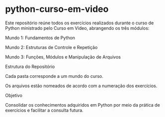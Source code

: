 # python-curso-em-video

Este repositório reúne todos os exercícios realizados durante o curso de Python ministrado pelo Curso em Vídeo, abrangendo os três módulos:

Mundo 1: Fundamentos de Python

Mundo 2: Estruturas de Controle e Repetição

Mundo 3: Funções, Módulos e Manipulação de Arquivos

Estrutura do Repositório

Cada pasta corresponde a um mundo do curso.

Os arquivos estão nomeados de acordo com a numeração dos exercícios.

Objetivo

Consolidar os conhecimentos adquiridos em Python por meio da prática de exercícios e facilitar a consulta futura.
